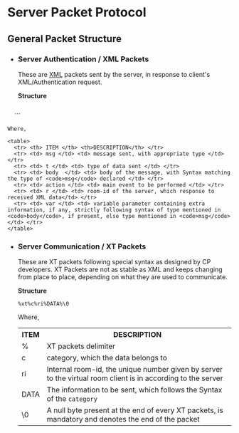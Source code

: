 Server Packet Protocol
======================

## General Packet Structure
  * ### Server Authentication / XML Packets
    These are [XML](https://www.w3schools.com/xml/) packets sent by the server, in response to client's XML/Authentication request.
    
	__Structure__
    ```
    <msg t='sys'><body action='ACTION' r='-1'><var><![CDATA[INFORMATION]]></var></body></msg>
    ```
  
    Where, 
  
    <table>
      <tr> <th> ITEM </th> <th>DESCRIPTION</th> </tr>
	  <tr> <td> msg </td> <td> message sent, with appropriate type </td> </tr>
	  <tr> <td> t </td> <td> type of data sent </td> </tr>
	  <tr> <td> body  </td> <td> body of the message, with Syntax matching the type of <code>msg</code> declared </td> </tr>
	  <tr> <td> action </td> <td> main event to be performed </td> </tr>
	  <tr> <td> r </td> <td> room-id of the server, which response to received XML data</td> </tr>
	  <tr> <td> var </td> <td> variable parameter containing extra information, if any, strictly following syntax of type mentioned in <code>body</code>, if present, else type mentioned in <code>msg</code> </td> </tr>
    </table> 
	
  * ### Server Communication / XT Packets
    These are XT packets following special syntax as designed by CP developers. XT Packets are not as stable as XML and keeps changing from place to place, depending on what they are used to communicate.
	
	__Structure__ 
	```
	%xt%c%ri%DATA%\0
    ```
	Where,
	
	<table>
      <tr> <th> ITEM </th> <th>DESCRIPTION</th> </tr>
	  <tr> <td> % </td> <td> XT packets delimiter </td> </tr>
	  <tr> <td> c </td> <td> category, which the data belongs to </td> </tr>
	  <tr> <td> ri  </td> <td> Internal room-id, the unique number given by server to the virtual room client is in  according to the server </td> </tr>
	  <tr> <td> DATA </td> <td> The information to be sent, which follows the Syntax of the <code>category </code></td> </tr>
	  <tr> <td> \0 </td> <td>A null byte present at the end of every XT packets, is mandatory and denotes the end of the packet</td> </tr>
	  </table> 
